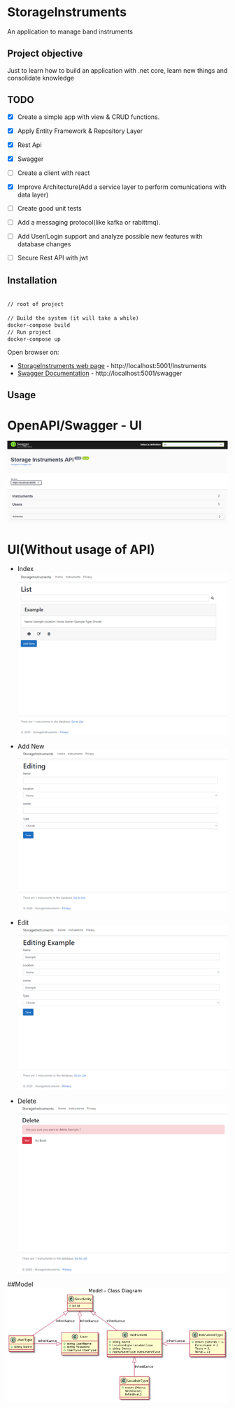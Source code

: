 # StorageInstruments

An application to manage band instruments

## Project objective

Just to learn how to build an application with .net core, learn new things and consolidate knowledge

## TODO

- [x] Create a simple app with view & CRUD functions.
- [x] Apply Entity Framework & Repository Layer
- [x] Rest Api
- [x] Swagger
- [ ] Create a client with react
- [x] Improve Architecture(Add a service layer to perform comunications with data layer)
- [ ] Create good unit tests
- [ ] Add a messaging protocol(like kafka or rabittmq).
- [ ] Add User/Login support and analyze possible new features with database changes
- [ ] Secure Rest API with jwt


## Installation

```

// root of project

// Build the system (it will take a while) 
docker-compose build
// Run project
docker-compose up

```

Open browser on:

- [StorageInstruments web page](http://localhost:5001/Instruments) - http://localhost:5001/Instruments
- [Swagger Documentation](http://localhost:5001/swagger/index.html) - http://localhost:5001/swagger

## Usage
# OpenAPI/Swagger - UI
![alt text](https://github.com/sYnced7/StorageInstruments/blob/master/documentation/swagger/window.PNG)

# UI(Without usage of API)
- Index
![alt text](https://github.com/sYnced7/StorageInstruments/blob/master/documentation/web-ui/index.PNG)

- Add New
![alt text](https://github.com/sYnced7/StorageInstruments/blob/master/documentation/web-ui/addnew.PNG)

- Edit
![alt text](https://github.com/sYnced7/StorageInstruments/blob/master/documentation/web-ui/editing.PNG)

- Delete
![alt text](https://github.com/sYnced7/StorageInstruments/blob/master/documentation/web-ui/delete.PNG)

##Model
![alt text](https://github.com/sYnced7/StorageInstruments/blob/master/documentation/uml/class/modelClass.PNG)

